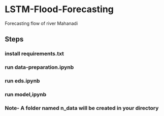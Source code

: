 # LSTM-Flood-Forecasting
Forecasting flow of river Mahanadi

## Steps
### install requirements.txt
### run data-preparation.ipynb
### run eds.ipynb
### run model,ipynb

### Note- A folder named n_data will be created in your directory
